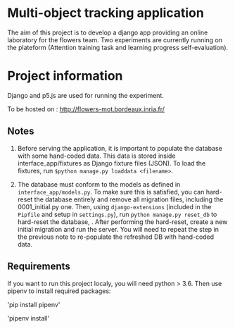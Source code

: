 # Multi-object tracking application

The aim of this project is to develop a django app providing an online laboratory for the flowers team. Two experiments are currently running on the plateform (Attention training task and learning progress self-evaluation).

# Project information

Django and p5.js are used for running the experiment.

To be hosted on : http://flowers-mot.bordeaux.inria.fr/


## Notes

1. Before serving the application, it is important to populate the database with some hand-coded data. This data is stored inside interface_app/fixtures as Django fixture files (JSON). To load the fixtures, run `$python manage.py loaddata <filename>`.

2. The database must conform to the models as defined in `interface_app/models.py`. To make sure this is satisfied, you can hard-reset the database entirely and remove all migration files, including the 0001_initial.py one. Then, using `django-extensions` (included in the `Pipfile` and setup in `settings.py`), run `python manage.py reset_db` to hard-reset the database, . After performing the hard-reset, create a new initial migration and run the server. You will need to repeat the step in the previous note to re-populate the refreshed DB with hand-coded data.

## Requirements

If you want to run this project localy, you will need python > 3.6. Then use pipenv to install required packages:

'pip install pipenv'

'pipenv install'